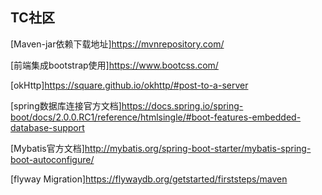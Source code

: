 ## TC社区

[Maven-jar依赖下载地址]https://mvnrepository.com/

[前端集成bootstrap使用]https://www.bootcss.com/

[okHttp]https://square.github.io/okhttp/#post-to-a-server

[spring数据库连接官方文档]https://docs.spring.io/spring-boot/docs/2.0.0.RC1/reference/htmlsingle/#boot-features-embedded-database-support

[Mybatis官方文档]http://mybatis.org/spring-boot-starter/mybatis-spring-boot-autoconfigure/

[flyway Migration]https://flywaydb.org/getstarted/firststeps/maven